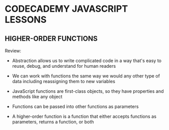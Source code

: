 # CODECADEMY JAVASCRIPT LESSONS

## HIGHER-ORDER FUNCTIONS

Review:

- Abstraction allows us to write complicated code in a way that's easy to reuse, debug, and understand for human readers

- We can work with functions the same way we would any other type of data including reassigning them to new variables

- JavaScript functions are first-class objects, so they have properties and methods like any object

- Functions can be passed into other functions as parameters

- A higher-order function is a function that either accepts functions as parameters, returns a function, or both
